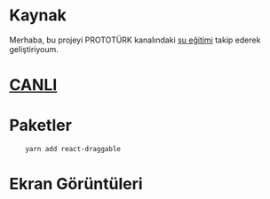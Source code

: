 # Kaynak

Merhaba, bu projeyi PROTOTÜRK kanalındaki [şu eğitimi](https://www.youtube.com/watch?v=vuUNJuIsQVU&list=PLfAfrKyDRWrEkpnC6STed0iVBBZzw5mGj&index=3) takip ederek geliştiriyoum.


# [CANLI]()

# Paketler

        yarn add react-draggable

# Ekran Görüntüleri

